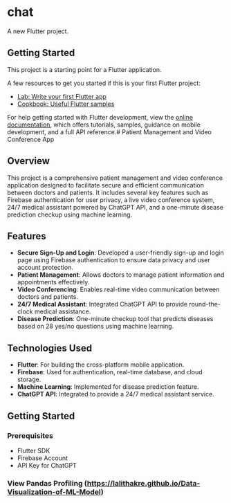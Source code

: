 # chat

A new Flutter project.

## Getting Started

This project is a starting point for a Flutter application.

A few resources to get you started if this is your first Flutter project:

- [Lab: Write your first Flutter app](https://docs.flutter.dev/get-started/codelab)
- [Cookbook: Useful Flutter samples](https://docs.flutter.dev/cookbook)

For help getting started with Flutter development, view the
[online documentation](https://docs.flutter.dev/), which offers tutorials,
samples, guidance on mobile development, and a full API reference.# Patient Management and Video Conference App

## Overview
This project is a comprehensive patient management and video conference application designed to facilitate secure and efficient communication between doctors and patients. It includes several key features such as Firebase authentication for user privacy, a live video conference system, 24/7 medical assistant powered by ChatGPT API, and a one-minute disease prediction checkup using machine learning.

## Features
- **Secure Sign-Up and Login**: Developed a user-friendly sign-up and login page using Firebase authentication to ensure data privacy and user account protection.
- **Patient Management**: Allows doctors to manage patient information and appointments effectively.
- **Video Conferencing**: Enables real-time video communication between doctors and patients.
- **24/7 Medical Assistant**: Integrated ChatGPT API to provide round-the-clock medical assistance.
- **Disease Prediction**: One-minute checkup tool that predicts diseases based on 28 yes/no questions using machine learning.

## Technologies Used
- **Flutter**: For building the cross-platform mobile application.
- **Firebase**: Used for authentication, real-time database, and cloud storage.
- **Machine Learning**: Implemented for disease prediction feature.
- **ChatGPT API**: Integrated to provide a 24/7 medical assistant service.

## Getting Started

### Prerequisites
- Flutter SDK
- Firebase Account
- API Key for ChatGPT

### View Pandas Profiling (https://lalithakre.github.io/Data-Visualization-of-ML-Model)

